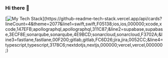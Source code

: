 ### Hi there 👋

<!--
**bennyyy999/bennyyy999** is a ✨ _special_ ✨ repository because its `README.md` (this file) appears on your GitHub profile.

Here are some ideas to get you started:

- 🔭 I’m currently working on ...
- 🌱 I’m currently learning ...
- 👯 I’m looking to collaborate on ...
- 🤔 I’m looking for help with ...
- 💬 Ask me about ...
- 📫 How to reach me: ...
- 😄 Pronouns: ...
- ⚡ Fun fact: ...
-->

[![My Tech Stack](https://github-readme-tech-stack.vercel.app/api/cards?lineCount=4&theme=2077&line1=swift,swift,F05138;ios,ios,000000;xcode,xcode,147EFB;apollographql,apollographql,311C87;&line2=supabase,supabase,3ECF8E;sonarqube,sonarqube,4E9BCD;sonarcloud,sonarcloud,F3702A;&line3=fastlane,fastlane,00F200;gitlab,gitlab,FC6D26;jira,jira,0052CC;&line4=typescript,typescript,3178C6;nextdotjs,nextjs,000000;vercel,vercel,000000;)](https://github-readme-tech-stack.vercel.app/api/cards?lineCount=4&theme=2077&line1=swift,swift,F05138;ios,ios,000000;xcode,xcode,147EFB;apollographql,apollographql,311C87;&line2=supabase,supabase,3ECF8E;sonarqube,sonarqube,4E9BCD;sonarcloud,sonarcloud,F3702A;&line3=fastlane,fastlane,00F200;gitlab,gitlab,FC6D26;jira,jira,0052CC;&line4=typescript,typescript,3178C6;nextdotjs,nextjs,000000;vercel,vercel,000000;)
